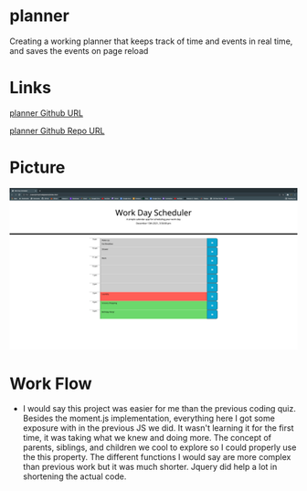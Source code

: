 # planner

Creating a working planner that keeps track of time and events in real time, and saves the events on page reload

# Links

[planner Github URL](https://cavazosdotcom.github.io/planner/)

[planner Github Repo URL](https://github.com/cavazosdotcom/planner)

# Picture

![Work Day Planner](assets/img/Planner.png)

# Work Flow

- I would say this project was easier for me than the previous coding quiz. Besides the moment.js implementation, everything here I got some exposure with in the previous JS we did. It wasn't learning it for the first time, it was taking what we knew and doing more. The concept of parents, siblings, and children we cool to explore so I could properly use the this property. The different functions I would say are more complex than previous work but it was much shorter. Jquery did help a lot in shortening the actual code. 